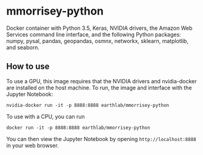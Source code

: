 # mmorrisey-python

Docker container with Python 3.5, Keras, NVIDIA drivers, the 
Amazon Web Services command line interface, and the following
Python packages: numpy, pysal, pandas, geopandas, osmnx, 
networkx, sklearn, matplotlib, and seaborn.

## How to use

To use a GPU, this image requires that the NVIDIA drivers 
and nvidia-docker are installed on the host machine. 
To run, the image and interface with the Jupyter Notebook:

```
nvidia-docker run -it -p 8888:8888 earthlab/mmorrisey-python
```    

To use with a CPU, you can run

```
docker run -it -p 8888:8888 earthlab/mmorrisey-python
```


You can then view the Jupyter Notebook by opening `http://localhost:8888` in your web browser.

